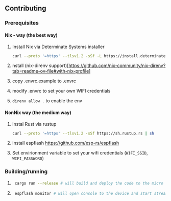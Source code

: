 ## Contributing

### Prerequisites

#### Nix - way (the best way)

1. Install Nix via Determinate Systems installer
    ```bash
    curl --proto '=https' --tlsv1.2 -sSf -L https://install.determinate.systems/nix | sh -s -- install
    ```
2. nstall (nix-direnv support)[https://github.com/nix-community/nix-direnv?tab=readme-ov-file#with-nix-profile]

3. copy .envrc.example to .envrc

4. modify .envrc to set your own WIFI credentials

5. ```direnv allow .``` to enable the env

#### NonNix way (the medium way)

1. instal Rust via rustup 
    ```bash
    curl --proto '=https' --tlsv1.2 -sSf https://sh.rustup.rs | sh
    ```
2. install espflash https://github.com/esp-rs/espflash

3. Set envirionment variable to set your wifi credentials (`WIFI_SSID`, `WIFI_PASSWORD`)

### Building/running

1. ```bash
    cargo run --release # will build and deploy the code to the micro controller and open logs
    ```

2. ```bash 
    espflash monitor # will open console to the device and start streaming logs
```